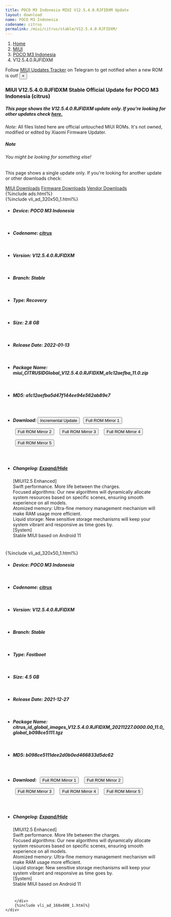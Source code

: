 ```yaml
---
title: POCO M3 Indonesia MIUI V12.5.4.0.RJFIDXM Update
layout: download
name: POCO M3 Indonesia
codename: citrus
permalink: /miui/citrus/stable/V12.5.4.0.RJFIDXM/
---
```

<nav aria-label="breadcrumb">
    <ol class="breadcrumb">
        <li class="breadcrumb-item"><a href="/">Home</a></li>
        <li class="breadcrumb-item"><a href="/miui/">MIUI</a></li>
        <li class="breadcrumb-item"><a href="/miui/citrus/">POCO M3 Indonesia</a></li>
        <li class="breadcrumb-item active" aria-current="page">V12.5.4.0.RJFIDXM</li>
    </ol>
</nav>
<div class="alert alert-primary alert-dismissible fade show" role="alert">
    Follow <a href="https://t.me/MIUIUpdatesTracker" class="alert-link">MIUI Updates Tracker</a> on Telegram to get
    notified when a new ROM is out!
    <button type="button" class="close" data-dismiss="alert" aria-label="Close">
        <span aria-hidden="true">&times;</span>
    </button>
</div>
<div class="col-12 mx-auto">
    <h3 class="title bg-light p-2 rounded">MIUI V12.5.4.0.RJFIDXM Stable Official Update for POCO M3 Indonesia (citrus)</h3>
    <h5>This page shows the V12.5.4.0.RJFIDXM update only. If you're looking for other updates check
        <a href="/miui/citrus/">here.</a></h5>
    <p><i>Note: </i>All files listed here are official untouched MIUI ROMs.
        It's not owned, modified or edited by Xiaomi Firmware Updater.</p>
    <div class="card">
        <div class="card-body">
            <h5 class="card-title">Note</h5>
            <h6 class="card-subtitle mb-2 text-muted">You might be looking for something else!</h6>
            <p class="card-text">This page shows a single update only.
                If you're looking for another update or other downloads check:</p>
            <a href="/miui/" class="card-link">MIUI Downloads</a>
            <a href="/firmware/" class="card-link">Firmware Downloads</a>
            <a href="/vendor/" class="card-link">Vendor Downloads</a>
        </div>
    </div>
    {%include ads.html%}
    <div class="row justify-content-center">
        <div class="col-10" id="downloads">
                    <div class="card card-body">
            {%include vli_ad_320x50_1.html%}
            <ul class="list-unstyled">
                <li style="padding-bottom: 10px;">
                    <h5><b>Device: </b>POCO M3 Indonesia</h5>
                </li>
                <li style="padding-bottom: 10px;">
                    <h5><b>Codename: </b> <a href="/miui/citrus/" target="_blank">citrus</a> </h5>
                </li>
                <li style="padding-bottom: 10px;">
                    <h5><b>Version: </b>V12.5.4.0.RJFIDXM</h5>
                </li>
                <li style="padding-bottom: 10px;">
                    <h5><b>Branch: </b>Stable</h5>
                </li>
                <li style="padding-bottom: 10px;">
                    <h5><b>Type: </b>Recovery</h5>
                </li>
                <li style="padding-bottom: 10px;">
                    <h5><b>Size: </b>2.8 GB</h5>
                </li>
                <li style="padding-bottom: 10px;">
                    <h5><b>Release Date: </b>2022-01-13</h5>
                </li>
                <li style="padding-bottom: 10px;">
                    <h5><b>Package Name: </b><span id="filename" class="text-dark">miui_CITRUSIDGlobal_V12.5.4.0.RJFIDXM_a1c12aefba_11.0.zip</span></h5>
                </li>
                <li style="padding-bottom: 10px;">
                    <h5><b>MD5: </b><span id="md5" class="text-muted">a1c12aefba5d47f144ee94e562ab89e7</span></h5>
                </li>
                <li style="padding-bottom: 10px;">
                    <h5><b>Download: </b><button type="button" id="incremental_download" class="btn btn-warning" onclick="window.open('https://bigota.d.miui.com/V12.5.4.0.RJFIDXM/miui-blockota-citrus_id_global-V12.5.3.0.RJFIDXM-V12.5.4.0.RJFIDXM-3d90ebde07-11.0.zip', '_blank');"><i class="fa fa-download"></i> Incremental Update</button> <button type="button" id="download" class="btn btn-primary" style="margin: 7px;" onclick="window.open('https://cdn-ota.azureedge.net/V12.5.4.0.RJFIDXM/miui_CITRUSIDGlobal_V12.5.4.0.RJFIDXM_a1c12aefba_11.0.zip', '_blank');"><i class="fa fa-download"></i> Full ROM Mirror 1</button> <button type="button" id="download" class="btn btn-primary" style="margin: 7px;" onclick="window.open('https://bn.d.miui.com/V12.5.4.0.RJFIDXM/miui_CITRUSIDGlobal_V12.5.4.0.RJFIDXM_a1c12aefba_11.0.zip', '_blank');"><i class="fa fa-download"></i> Full ROM Mirror 2</button> <button type="button" id="download" class="btn btn-primary" style="margin: 7px;" onclick="window.open('https://ks3orig.bigota.d.miui.com/V12.5.4.0.RJFIDXM/miui_CITRUSIDGlobal_V12.5.4.0.RJFIDXM_a1c12aefba_11.0.zip', '_blank');"><i class="fa fa-download"></i> Full ROM Mirror 3</button> <button type="button" id="download" class="btn btn-primary" style="margin: 7px;" onclick="window.open('https://airtel.bigota.d.miui.com/V12.5.4.0.RJFIDXM/miui_CITRUSIDGlobal_V12.5.4.0.RJFIDXM_a1c12aefba_11.0.zip', '_blank');"><i class="fa fa-download"></i> Full ROM Mirror 4</button> <button type="button" id="download" class="btn btn-primary" style="margin: 7px;" onclick="window.open('https://hugeota.d.miui.com/V12.5.4.0.RJFIDXM/miui_CITRUSIDGlobal_V12.5.4.0.RJFIDXM_a1c12aefba_11.0.zip', '_blank');"><i class="fa fa-download"></i> Full ROM Mirror 5</button></h5>
                </li>
                <li style="padding-bottom: 10px;">
                    <h5><b>Changelog: </b><a href="#citrus_1_changelog" data-toggle="collapse" role="button"
                            aria-expanded="false" aria-controls="citrus_1_changelog"> <i class="fa fa-arrow-down"
                                aria-hidden="true"></i> Expand/Hide</a></h5>
                    <div class="collapse" id="citrus_1_changelog">
                        <p id="changelog_text">[MIUI12.5 Enhanced]<br>Swift performance. More life between the charges.<br>Focused algorithms: Our new algorithms will dynamically allocate system resources based on specific scenes, ensuring smooth experience on all models.<br>Atomized memory: Ultra-fine memory management mechanism will make RAM usage more efficient.<br>Liquid storage: New sensitive storage mechanisms will keep your system vibrant and responsive as time goes by.<br>[System]<br>Stable MIUI based on Android 11</p>
                    </div>
                </li>
            </ul>
        </div>
        <div class="card card-body">
            {%include vli_ad_320x50_1.html%}
            <ul class="list-unstyled">
                <li style="padding-bottom: 10px;">
                    <h5><b>Device: </b>POCO M3 Indonesia</h5>
                </li>
                <li style="padding-bottom: 10px;">
                    <h5><b>Codename: </b> <a href="/miui/citrus/" target="_blank">citrus</a> </h5>
                </li>
                <li style="padding-bottom: 10px;">
                    <h5><b>Version: </b>V12.5.4.0.RJFIDXM</h5>
                </li>
                <li style="padding-bottom: 10px;">
                    <h5><b>Branch: </b>Stable</h5>
                </li>
                <li style="padding-bottom: 10px;">
                    <h5><b>Type: </b>Fastboot</h5>
                </li>
                <li style="padding-bottom: 10px;">
                    <h5><b>Size: </b>4.5 GB</h5>
                </li>
                <li style="padding-bottom: 10px;">
                    <h5><b>Release Date: </b>2021-12-27</h5>
                </li>
                <li style="padding-bottom: 10px;">
                    <h5><b>Package Name: </b><span id="filename" class="text-dark">citrus_id_global_images_V12.5.4.0.RJFIDXM_20211227.0000.00_11.0_global_b098ce5111.tgz</span></h5>
                </li>
                <li style="padding-bottom: 10px;">
                    <h5><b>MD5: </b><span id="md5" class="text-muted">b098ce5111dee2d0b0ed466833d5dc62</span></h5>
                </li>
                <li style="padding-bottom: 10px;">
                    <h5><b>Download: </b> <button type="button" id="download" class="btn btn-primary" style="margin: 7px;" onclick="window.open('https://cdn-ota.azureedge.net/V12.5.4.0.RJFIDXM/citrus_id_global_images_V12.5.4.0.RJFIDXM_20211227.0000.00_11.0_global_b098ce5111.tgz', '_blank');"><i class="fa fa-download"></i> Full ROM Mirror 1</button> <button type="button" id="download" class="btn btn-primary" style="margin: 7px;" onclick="window.open('https://bn.d.miui.com/V12.5.4.0.RJFIDXM/citrus_id_global_images_V12.5.4.0.RJFIDXM_20211227.0000.00_11.0_global_b098ce5111.tgz', '_blank');"><i class="fa fa-download"></i> Full ROM Mirror 2</button> <button type="button" id="download" class="btn btn-primary" style="margin: 7px;" onclick="window.open('https://ks3orig.bigota.d.miui.com/V12.5.4.0.RJFIDXM/citrus_id_global_images_V12.5.4.0.RJFIDXM_20211227.0000.00_11.0_global_b098ce5111.tgz', '_blank');"><i class="fa fa-download"></i> Full ROM Mirror 3</button> <button type="button" id="download" class="btn btn-primary" style="margin: 7px;" onclick="window.open('https://airtel.bigota.d.miui.com/V12.5.4.0.RJFIDXM/citrus_id_global_images_V12.5.4.0.RJFIDXM_20211227.0000.00_11.0_global_b098ce5111.tgz', '_blank');"><i class="fa fa-download"></i> Full ROM Mirror 4</button> <button type="button" id="download" class="btn btn-primary" style="margin: 7px;" onclick="window.open('https://hugeota.d.miui.com/V12.5.4.0.RJFIDXM/citrus_id_global_images_V12.5.4.0.RJFIDXM_20211227.0000.00_11.0_global_b098ce5111.tgz', '_blank');"><i class="fa fa-download"></i> Full ROM Mirror 5</button></h5>
                </li>
                <li style="padding-bottom: 10px;">
                    <h5><b>Changelog: </b><a href="#citrus_2_changelog" data-toggle="collapse" role="button"
                            aria-expanded="false" aria-controls="citrus_2_changelog"> <i class="fa fa-arrow-down"
                                aria-hidden="true"></i> Expand/Hide</a></h5>
                    <div class="collapse" id="citrus_2_changelog">
                        <p id="changelog_text">[MIUI12.5 Enhanced]<br>Swift performance. More life between the charges.<br>Focused algorithms: Our new algorithms will dynamically allocate system resources based on specific scenes, ensuring smooth experience on all models.<br>Atomized memory: Ultra-fine memory management mechanism will make RAM usage more efficient.<br>Liquid storage: New sensitive storage mechanisms will keep your system vibrant and responsive as time goes by.<br>[System]<br>Stable MIUI based on Android 11</p>
                    </div>
                </li>
            </ul>
        </div>

        </div>
        {%include vli_ad_160x600_1.html%}
    </div>
</div>
